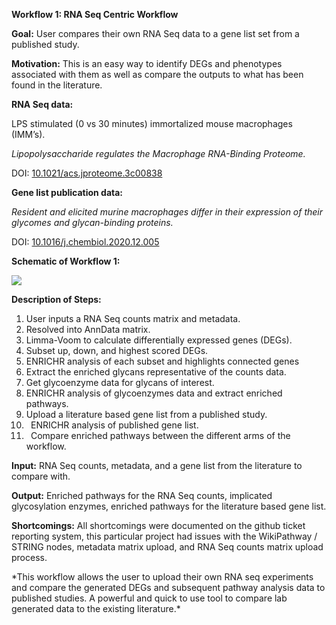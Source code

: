 ﻿**Workflow 1: RNA Seq Centric Workflow**

**Goal:** User compares their own RNA Seq data to a gene list set from a published study.

**Motivation:** This is an easy way to identify DEGs and phenotypes associated with them as well as compare the outputs to what has been found in the literature.

**RNA Seq data:**

LPS stimulated (0 vs 30 minutes) immortalized mouse macrophages (IMM’s).

*Lipopolysaccharide regulates the Macrophage RNA-Binding Proteome.*

DOI: [10.1021/acs.jproteome.3c00838](https://doi.org/10.1021/acs.jproteome.3c00838)

**Gene list publication data:** 

*Resident and elicited murine macrophages differ in their expression of their glycomes and glycan-binding proteins.*

DOI: [10.1016/j.chembiol.2020.12.005](https://doi.org/10.1016%2Fj.chembiol.2020.12.005)

**Schematic of Workflow 1:**

![](Aspose.Words.8e75bfd3-a81f-4117-b16a-4082383b1c94.001.png)

**Description of Steps:**

1) User inputs a RNA Seq counts matrix and metadata. 
1) Resolved into AnnData matrix.
1) Limma-Voom to calculate differentially expressed genes (DEGs).
1) Subset up, down, and highest scored DEGs.
1) ENRICHR analysis of each subset and highlights connected genes
1) Extract the enriched glycans representative of the counts data.
1) Get glycoenzyme data for glycans of interest.
1) ENRICHR analysis of glycoenzymes data and extract enriched pathways.
1) Upload a literature based gene list from a published study.
1) ` `ENRICHR analysis of published gene list.
1) ` `Compare enriched pathways between the different arms of the workflow.

**Input:** RNA Seq counts, metadata, and a gene list from the literature to compare with.

**Output:** Enriched pathways for the RNA Seq counts, implicated glycosylation enzymes, enriched pathways for the literature based gene list.

**Shortcomings:** All shortcomings were documented on the github ticket reporting system, this particular project had issues with the WikiPathway / STRING nodes, metadata matrix upload, and RNA Seq counts matrix upload process.




\*This workflow allows the user to upload their own RNA seq experiments and compare the generated DEGs and subsequent pathway analysis data to published studies. A powerful and quick to use tool to compare lab generated data to the existing literature.\*



